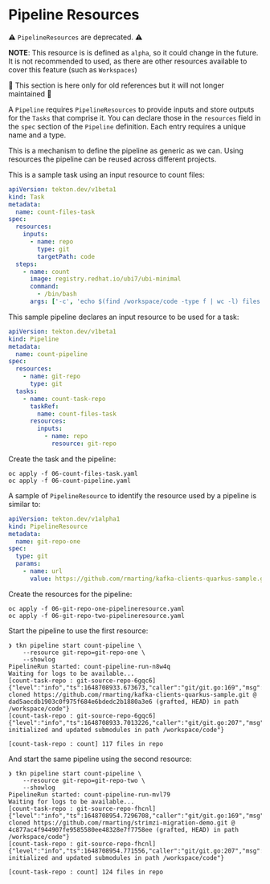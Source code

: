 # Pipeline Resources

:warning: `PipelineResources` are deprecated. :warning:

**NOTE**: This resource is is defined as `alpha`, so it could change in the
future. It is not recommended to used, as there are other resources available
to cover this feature (such as `Workspaces`)

:dart: This section is here only for old references but it will not longer maintained :dart:

A `Pipeline` requires `PipelineResources` to provide inputs and store outputs
for the `Tasks` that comprise it. You can declare those in the `resources`
field in the `spec` section of the `Pipeline` definition. Each entry requires
a unique name and a type.

This is a mechanism to define the pipeline as generic as we can. Using resources
the pipeline can be reused across different projects.

This is a sample task using an input resource to count files:

```yaml
apiVersion: tekton.dev/v1beta1
kind: Task
metadata:
  name: count-files-task
spec:
  resources:
    inputs:
      - name: repo
        type: git
        targetPath: code
  steps:
    - name: count
      image: registry.redhat.io/ubi7/ubi-minimal
      command:
        - /bin/bash
      args: ['-c', 'echo $(find /workspace/code -type f | wc -l) files in repo']
```

This sample pipeline declares an input resource to be used for a task:

```yaml
apiVersion: tekton.dev/v1beta1
kind: Pipeline
metadata:
  name: count-pipeline
spec:
  resources:
    - name: git-repo
      type: git
  tasks:
    - name: count-task-repo
      taskRef:
        name: count-files-task
      resources:
        inputs:
          - name: repo
            resource: git-repo
```

Create the task and the pipeline:

```shell
oc apply -f 06-count-files-task.yaml
oc apply -f 06-count-pipeline.yaml
```

A sample of `PipelineResource` to identify the resource used by a pipeline
is similar to:

```yaml
apiVersion: tekton.dev/v1alpha1
kind: PipelineResource
metadata:
  name: git-repo-one
spec:
  type: git  
  params:
    - name: url
      value: https://github.com/rmarting/kafka-clients-quarkus-sample.git
```

Create the resources for the pipeline:

```shell
oc apply -f 06-git-repo-one-pipelineresource.yaml
oc apply -f 06-git-repo-two-pipelineresource.yaml
```

Start the pipeline to use the first resource:

```shell
❯ tkn pipeline start count-pipeline \
    --resource git-repo=git-repo-one \
    --showlog
PipelineRun started: count-pipeline-run-n8w4q
Waiting for logs to be available...
[count-task-repo : git-source-repo-6gqc6] {"level":"info","ts":1648708933.673673,"caller":"git/git.go:169","msg":"Successfully cloned https://github.com/rmarting/kafka-clients-quarkus-sample.git @ dad5aecdb1903c0f975f684e6bdedc2b1880a3e6 (grafted, HEAD) in path /workspace/code"}
[count-task-repo : git-source-repo-6gqc6] {"level":"info","ts":1648708933.7013226,"caller":"git/git.go:207","msg":"Successfully initialized and updated submodules in path /workspace/code"}

[count-task-repo : count] 117 files in repo
```

And start the same pipeline using the second resource:

```shell
❯ tkn pipeline start count-pipeline \
    --resource git-repo=git-repo-two \
    --showlog
PipelineRun started: count-pipeline-run-mvl79
Waiting for logs to be available...
[count-task-repo : git-source-repo-fhcnl] {"level":"info","ts":1648708954.7296708,"caller":"git/git.go:169","msg":"Successfully cloned https://github.com/rmarting/strimzi-migration-demo.git @ 4c877ac4f944907fe9585580ee48328e7f7758ee (grafted, HEAD) in path /workspace/code"}
[count-task-repo : git-source-repo-fhcnl] {"level":"info","ts":1648708954.771556,"caller":"git/git.go:207","msg":"Successfully initialized and updated submodules in path /workspace/code"}

[count-task-repo : count] 124 files in repo
```
